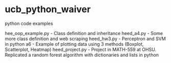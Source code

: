 # ucb_python_waiver
python code examples

hee_oop_example.py - Class definition and inheritance
heed_a4.py - Some more class definition and web scraping
heed_hw3.py - Perceptron and SVM in python
a6 - Example of plotting data using 3 methods (Boxplot, Scatterplot, Heatmap)
heed_project.py - Project in MATH-559 at OHSU. Replicated a random forest algorithm with dictionaries and lists in python
